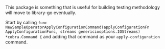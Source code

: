 This package is something that is useful for building testing methodology will move to library-go eventually.

Start by calling `func NewSampleOperatorApplyConfigurationCommand(applyConfigurationFn ApplyConfigurationFunc, streams genericiooptions.IOStreams) *cobra.Command {`
and adding that command as your `apply-configuration` command.